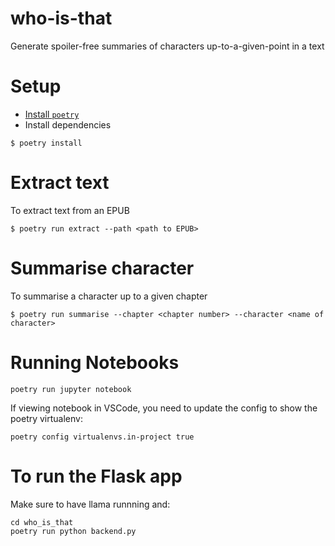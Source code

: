# who-is-that

Generate spoiler-free summaries of characters up-to-a-given-point in a text

# Setup

- [Install `poetry`](https://python-poetry.org/docs/#installation)
- Install dependencies

```shell
$ poetry install
```

# Extract text

To extract text from an EPUB

```shell
$ poetry run extract --path <path to EPUB>
```

# Summarise character

To summarise a character up to a given chapter

```shell
$ poetry run summarise --chapter <chapter number> --character <name of character>
```

# Running Notebooks

```shell
poetry run jupyter notebook
```

If viewing notebook in VSCode, you need to update the config to show the poetry virtualenv:

```shell
poetry config virtualenvs.in-project true
```

# To run the Flask app

Make sure to have llama runnning and:

```shell
cd who_is_that
poetry run python backend.py
```